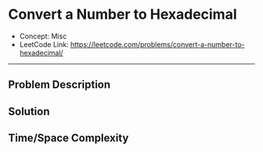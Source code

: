 # Convert a Number to Hexadecimal

- Concept: Misc
- LeetCode Link: https://leetcode.com/problems/convert-a-number-to-hexadecimal/

---

## Problem Description

## Solution

## Time/Space Complexity

